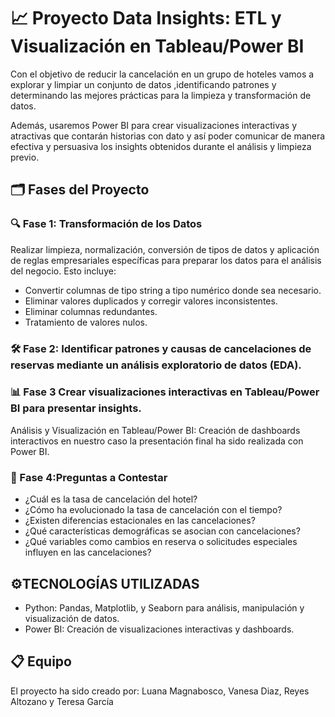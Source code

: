 # 📈 Proyecto Data Insights: ETL y Visualización en Tableau/Power BI

Con el objetivo de reducir la cancelación en un grupo de hoteles vamos a explorar y limpiar un conjunto de datos ,identificando patrones y determinando las mejores prácticas para la limpieza y
transformación de datos.  

Además, usaremos Power BI para  crear visualizaciones interactivas y atractivas que contarán historias con dato y así poder comunicar de manera efectiva y persuasiva los insights obtenidos durante el análisis y limpieza previo.


## 🗂️ Fases del Proyecto

### 🔍 Fase 1: Transformación de los Datos
Realizar limpieza, normalización, conversión de tipos de datos y aplicación de reglas empresariales específicas para preparar los datos para el análisis del negocio. Esto incluye:
- Convertir columnas de tipo string a tipo numérico donde sea necesario.
- Eliminar valores duplicados y corregir valores inconsistentes.
- Eliminar columnas redundantes.
- Tratamiento de valores nulos.

### 🛠️ Fase 2: Identificar patrones y causas de cancelaciones de reservas mediante un análisis exploratorio de datos (EDA).

### 📊 Fase 3 Crear visualizaciones interactivas en Tableau/Power BI para presentar insights.

Análisis y Visualización en Tableau/Power BI: Creación de dashboards interactivos en nuestro caso la presentación final ha sido realizada con Power BI.

### 🧪 Fase 4:Preguntas a Contestar

- ¿Cuál es la tasa de cancelación del hotel?
- ¿Cómo ha evolucionado la tasa de cancelación con el tiempo?
- ¿Existen diferencias estacionales en las cancelaciones?
- ¿Qué características demográficas se asocian con cancelaciones?
- ¿Qué variables como cambios en reserva o solicitudes especiales influyen en las cancelaciones?

## ⚙️TECNOLOGÍAS UTILIZADAS

- Python: Pandas, Matplotlib, y Seaborn para análisis, manipulación y visualización de datos.
- Power BI: Creación de visualizaciones interactivas y dashboards.

## 📋 Equipo

El proyecto ha sido creado por: Luana Magnabosco, Vanesa Diaz, Reyes Altozano y Teresa García

